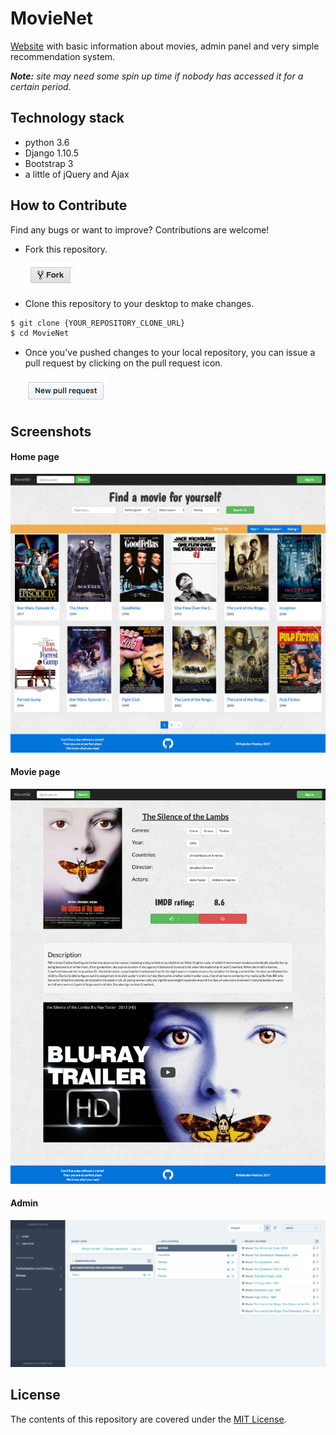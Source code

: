 # MovieNet
[Website](https://movie-net.herokuapp.com/) with basic information about
movies, admin panel and very simple recommendation system.

_**Note:** site may need some spin up time if nobody has accessed it for a certain period._

## Technology stack
- python 3.6
- Django 1.10.5
- Bootstrap 3
- a little of jQuery and Ajax

## How to Contribute
Find any bugs or want to improve? Contributions are welcome!

- Fork this repository.

  ![Fork Icon](.github/fork-icon.png)

- Clone this repository to your desktop to make changes.
```sh
$ git clone {YOUR_REPOSITORY_CLONE_URL}
$ cd MovieNet
```
- Once you've pushed changes to your local repository, you can issue a
pull request by clicking on the pull request icon.

    ![Pull Request Icon](.github/pull-request-icon.png)

## Screenshots
#### Home page
![](.github/index_page.png)

#### Movie page
![](.github/movie_page.png)

#### Admin
![](.github/admin_page.png)


## License
The contents of this repository are covered under the [MIT License](LICENSE.txt).
